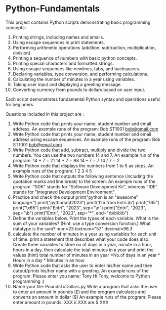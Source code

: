 # Python-Fundamentals

This project contains Python scripts demonstrating basic programming concepts:

1. Printing strings, including names and emails.
2. Using escape sequences in print statements.
3. Performing arithmetic operations (addition, subtraction, multiplication, division).
4. Printing a sequence of numbers with basic python concepts.
5. Printing special characters and formatted strings.
6. Using escape sequences like newlines, tabs, and backspaces.
7. Declaring variables, type conversion, and performing calculations.
8. Calculating the number of minutes in a year using variables.
9. Taking user input and displaying a greeting message.
10. Converting currency from pounds to dollars based on user input.

Each script demonstrates fundamental Python syntax and operations useful for beginners.


Questions included in this project are :
1. Write Python code that prints your name, student number and email address. An example runs of the program: Bob ST1001 bob@gmail.com  
2. Write Python code that prints your name, student number and email address using escape sequences. An example runs of the program: Bob ST1001 bob@gmail.com  
3. Write Python code that add, subtract, multiply and divide the two numbers. You can use the two numbers 14 and 7. An example run of the program: 14 + 7 = 21 14 * 7 = 98 14 – 7 = 7 14 / 7 = 2 
4. Write Python code that displays the numbers from 1 to 5 as steps. An example runs of the program: 1 2 3 4 5 
5. Write Python code that outputs the following sentence (including the quotation marks and line break) to the screen: An example runs of the program: "SDK" stands for "Software Development Kit", whereas "IDE" stands for "Integrated Development Environment". 
6. Practice and check the output print("python is an \"awesome\" language.") print("python\n\t2023") print('I\'m from Entri.\b') print("\65") print("\x65") print("Entri", "2023", sep="\n") print("Entri", "2023", sep="\b") print("Entri", "2023", sep="*", end="\b\b\b\b") 
7. Define the variables below. Print the types of each variable. What is the sum of your variables? (Hint: use a type conversion function.) What datatype is the sum? num=23 textnum="57" decimal=98.3 
8. calculate the number of minutes in a year using variables for each unit of time. print a statement that describes what your code does also. Create three variables to store no of days in a year, minute in a hour, hours in a day, then calculate the total minutes in a year and print the values (hint) total number of minutes in an year =No.of days in an year * Hours in a day * Minutes in an hour 
9. Write Python code that asks the user to enter his/her name and then output/prints his/her name with a greeting. An example runs of the program: Please enter you name: Tony Hi Tony, welcome to Python programming :) 
10. Name your file: PoundsToDollars.py Write a program that asks the user to enter an amount in pounds (£) and the program calculates and converts an amount in dollar ($) An example runs of the program: Please enter amount in pounds: XXX £ XXX are $ XXX
